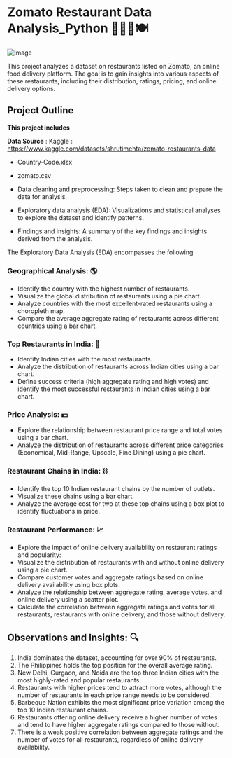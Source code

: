 # Zomato Restaurant Data Analysis_Python 🍜🥡🥢🍽️

![image](https://github.com/user-attachments/assets/07e2b3ea-3dcb-4089-a045-6732e1ad5c17)


This project analyzes a dataset on restaurants listed on Zomato, an online food delivery platform. The goal is to gain insights into various aspects of these restaurants, including their distribution, ratings, pricing, and online delivery options.
     
## Project Outline
<b>This project includes</b>

   **Data Source** : Kaggle : https://www.kaggle.com/datasets/shrutimehta/zomato-restaurants-data
   * Country-Code.xlsx 
   * zomato.csv


* Data cleaning and preprocessing: Steps taken to clean and prepare the data for analysis.
* Exploratory data analysis (EDA): Visualizations and statistical analyses to explore the dataset and identify patterns.
* Findings and insights: A summary of the key findings and insights derived from the analysis.

The Exploratory Data Analysis (EDA) encompasses the following
### Geographical Analysis: 🌎
- Identify the country with the highest number of restaurants.
- Visualize the global distribution of restaurants using a pie chart.
- Analyze countries with the most excellent-rated restaurants using a choropleth map.
- Compare the average aggregate rating of restaurants across different countries using a bar chart.
### Top Restaurants in India: 👑
- Identify Indian cities with the most restaurants.
- Analyze the distribution of restaurants across Indian cities using a bar chart.
- Define success criteria (high aggregate rating and high votes) and identify the most successful restaurants in Indian cities using a bar chart.
### Price Analysis: 💵
- Explore the relationship between restaurant price range and total votes using a bar chart.
- Analyze the distribution of restaurants across different price categories (Economical, Mid-Range, Upscale, Fine Dining) using a pie chart.
### Restaurant Chains in India: ⛓️
- Identify the top 10 Indian restaurant chains by the number of outlets.
- Visualize these chains using a bar chart.
- Analyze the average cost for two at these top chains using a box plot to identify fluctuations in price.
### Restaurant Performance: 📈
- Explore the impact of online delivery availability on restaurant ratings and popularity:
- Visualize the distribution of restaurants with and without online delivery using a pie chart.
- Compare customer votes and aggregate ratings based on online delivery availability using box plots.
- Analyze the relationship between aggregate rating, average votes, and online delivery using a scatter plot.
- Calculate the correlation between aggregate ratings and votes for all restaurants, restaurants with online delivery, and those without delivery.

## Observations and Insights: 🔍
1. India dominates the dataset, accounting for over 90% of restaurants.
2. The Philippines holds the top position for the overall average rating.
3. New Delhi, Gurgaon, and Noida are the top three Indian cities with the most highly-rated and popular restaurants.
4. Restaurants with higher prices tend to attract more votes, although the number of restaurants in each price range needs to be considered.
5. Barbeque Nation exhibits the most significant price variation among the top 10 Indian restaurant chains.
6. Restaurants offering online delivery receive a higher number of votes and tend to have higher aggregate ratings compared to those without.
7. There is a weak positive correlation between aggregate ratings and the number of votes for all restaurants, regardless of online delivery availability.

   

